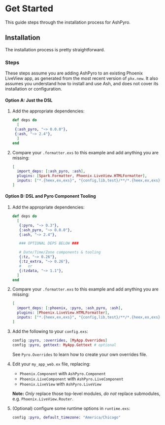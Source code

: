 # Get Started

This guide steps through the installation process for AshPyro.

## Installation

The installation process is pretty straightforward.

### Steps

These steps assume you are adding AshPyro to an existing Phoenix LiveView app, as generated from the most recent version of `phx.new`. It also assumes you understand how to install and use Ash, and does not cover its installation or configuration.

#### Option A: Just the DSL

1. Add the appropriate dependencies:

   ```elixir
   def deps do
     [
    {:ash_pyro, "~> 0.0.0"},
    {:ash, "~> 2.4"},
     ]
   end
   ```

2. Compare your `.formatter.exs` to this example and add anything you are missing:

   ```elixir
   [
     import_deps: [:ash_pyro, :ash],
     plugins: [Spark.Formatter, Phoenix.LiveView.HTMLFormatter],
     inputs: ["*.{heex,ex,exs}", "{config,lib,test}/**/*.{heex,ex,exs}"]
   ]
   ```

#### Option B: DSL and Pyro Component Tooling

1. Add the appropriate dependencies:

   ```elixir
   def deps do
     [
      {:pyro, "~> 0.3"},
      {:ash_pyro, "~> 0.0.0"},
      {:ash, "~> 2.4"},

      ### OPTIONAL DEPS BELOW ###

      # Date/Time/Zone components & tooling
      {:tz, "~> 0.26"},
      {:tz_extra, "~> 0.26"},
      #   or
      {:tzdata, "~> 1.1"},
     ]
   end
   ```

2. Compare your `.formatter.exs` to this example and add anything you are missing:

   ```elixir
   [
     import_deps: [:phoenix, :pyro, :ash_pyro, :ash],
     plugins: [Phoenix.LiveView.HTMLFormatter],
     inputs: ["*.{heex,ex,exs}", "{config,lib,test}/**/*.{heex,ex,exs}"]
   ]
   ```

3. Add the following to your `config.exs`:

   ```elixir
   config :pyro, :overrides, [MyApp.Overrides]
   config :pyro, gettext: MyApp.Gettext # optional
   ```

   See `Pyro.Overrides` to learn how to create your own overrides file.

4. Edit your `my_app_web.ex` file, replacing:

   - `Phoenix.Component` with `AshPyro.Component`
   - `Phoenix.LiveComponent` with `AshPyro.LiveComponent`
   - `Phoenix.LiveView` with `AshPyro.LiveView`

   **Note:** _Only_ replace those top-level modules, _do not_ replace submodules, e.g. `Phoenix.LiveView.Router`.

5. (Optional) configure some runtime options in `runtime.exs`:

   ```elixir
   config :pyro, default_timezone: "America/Chicago"
   ```
